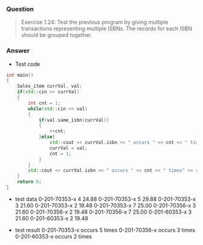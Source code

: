 ### Question
> Exercise 1.24: Test the previous program by giving multiple transactions representing multiple ISBNs. The records for each ISBN should be grouped together.

### Answer

* Test code
```C++
int main()
{
    Sales_item currVal, val;
    if(std::cin >> currVal)
    {
        int cnt = 1;
        while(std::cin >> val)
        {
            if(val.same_isbn(currVal))
            {
                ++cnt;
            }else{
                std::cout << currVal.isbn << " occurs " << cnt << " times" << std::endl;
                currVal = val;
                cnt = 1;
            }
        }
        std::cout << currVal.isbn << " occurs " << cnt << " times" << std::endl;
    }
    return 0;
}
```

* test data
0-201-70353-x 4 24.88
0-201-70353-x 5 29.88
0-201-70353-x 3 21.60
0-201-70353-x 2 19.48
0-201-70353-x 7 25.00
0-201-70356-x 3 21.60
0-201-70356-x 2 19.48
0-201-70356-x 7 25.00
0-201-60353-x 3 21.60
0-201-60353-x 2 19.48


* test result
0-201-70353-x occurs 5 times
0-201-70356-x occurs 3 times
0-201-60353-x occurs 2 times